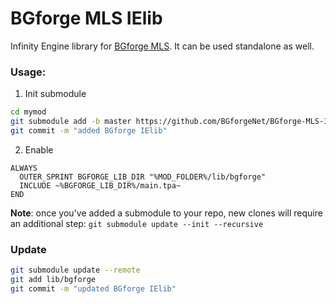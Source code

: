 # BGforge MLS IElib
Infinity Engine library for [BGforge MLS](https://github.com/BGforgeNet/vscode-bgforge-mls). It can be used standalone as well.

### Usage:

1. Init submodule
  ```bash
  cd mymod
  git submodule add -b master https://github.com/BGforgeNet/BGforge-MLS-IElib.git lib/bgforge
  git commit -m "added BGforge IElib"
  ```
2. Enable
  ```
  ALWAYS
    OUTER_SPRINT BGFORGE_LIB_DIR "%MOD_FOLDER%/lib/bgforge"
    INCLUDE ~%BGFORGE_LIB_DIR%/main.tpa~
  END
  ```

__Note__: once you've added a submodule to your repo, new clones will require an additional step: `git submodule update --init --recursive`

### Update

```bash
git submodule update --remote
git add lib/bgforge
git commit -m "updated BGforge IElib"
```
